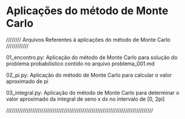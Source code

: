 <html>
<h1>
Aplicações do método de Monte Carlo
</h2>
//////// Arquivos Referentes à aplicações do método de Monte Carlo ////////////

01_encontro.py:
    Aplicação do método de Monte Carlo para solução do problema probabilístico contido no arquivo problema_001.md
    
02_pi.py:
    Aplicação do método de Monte Carlo para calcular o valor aproximado de pi
    
03_integral.py:
    Aplicação do método de Monte Carlo para determinar o valor aproximado da integral de seno x dx no intervalo de [0, 2pi] 
    
</html>
///////////////////////////////////////////////////////////////////////////////
